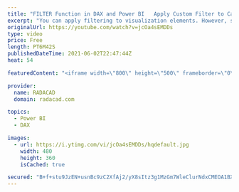 ```yaml
---
title: "FILTER Function in DAX and Power BI   Apply Custom Filter to Calculations"
excerpt: "You can apply filtering to visualization elements. However, sometimes filtering has to be done on specific calculations. This can come in handy especially when you want to compare values of other items with specific items. In this article and video, I’ll explain how to use the FILTER function in DAX"
originalUrl: https://youtube.com/watch?v=jcOa4sEMDDs
type: video
price: Free
length: PT6M42S
publishedDateTime: 2021-06-02T22:47:44Z
heat: 54

featuredContent: "<iframe width=\"800\" height=\"500\" frameborder=\"0\" src=\"https://www.youtube.com/embed/jcOa4sEMDDs\" allow=\"accelerometer; autoplay; encrypted-media; gyroscope; picture-in-picture\" allowfullscreen></iframe>"

provider:
  name: RADACAD
  domain: radacad.com

topics:
  - Power BI
  - DAX

images:
  - url: https://i.ytimg.com/vi/jcOa4sEMDDs/hqdefault.jpg
    width: 480
    height: 360
    isCached: true

secured: "B+f+stu9JzEN+usnBc9zC2XfAj2/yX8sItz3g1MzGm7WleClurNdxCMEOA1BXg1sq2WvyBlNwwhG8p0VhQgmGg+wmPArnepzCSIg0oUGUiROBuDa56iWihEKLh5EMkKisabrGGy+cKRwEJ2trYXylJK/yV7aypWwXAS+i+i5spHUu9seU07UAaxjSF6PoYgMji34gXXyTdLDtKTJuf2qsN+YpNRHh5wewtoCAj0PZg1VfN0l+L+AJNc9yTZK5i54ZhQlu/7IpVb+7tf0VkRkQf0ZT3WRHYtN0u8tEq0qfZCQYP5YsbAPYQavpjENc+K2r41CI5URDo1n7fTN4o0wLcoraNgKeNiY7nQ5VmowDFHk562MI6RF48VJM4LuqRXGm52Rb/QN0OHgFhGF9KYH3uE2mj3sZgB+2xpHwOiYp9o=;qNZXC2nCgUYbcgrYwc150g=="
---
```


